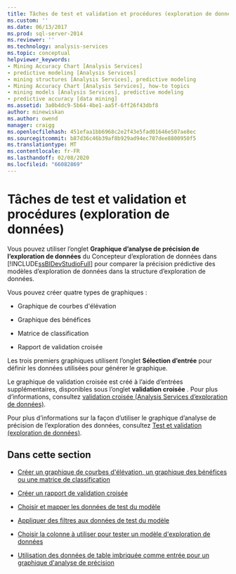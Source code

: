 ```yaml
---
title: Tâches de test et validation et procédures (exploration de données) | Microsoft Docs
ms.custom: ''
ms.date: 06/13/2017
ms.prod: sql-server-2014
ms.reviewer: ''
ms.technology: analysis-services
ms.topic: conceptual
helpviewer_keywords:
- Mining Accuracy Chart [Analysis Services]
- predictive modeling [Analysis Services]
- mining structures [Analysis Services], predictive modeling
- Mining Accuracy Chart [Analysis Services], how-to topics
- mining models [Analysis Services], predictive modeling
- predictive accuracy [data mining]
ms.assetid: 3a0b4dc9-5b64-4be1-aa5f-6ff26f43dbf8
author: minewiskan
ms.author: owend
manager: craigg
ms.openlocfilehash: 451efaa1bb6968c2e2f43e5fad01646e507ae8ec
ms.sourcegitcommit: b87d36c46b39af8b929ad94ec707dee8800950f5
ms.translationtype: MT
ms.contentlocale: fr-FR
ms.lasthandoff: 02/08/2020
ms.locfileid: "66082869"
---
```

# <a name="testing-and-validation-tasks-and-how-tos-data-mining"></a>Tâches de test et validation et procédures (exploration de données)
  Vous pouvez utiliser l’onglet **Graphique d’analyse de précision de l’exploration de données** du Concepteur d’exploration de données dans [!INCLUDE[ssBIDevStudioFull](../../includes/ssbidevstudiofull-md.md)] pour comparer la précision prédictive des modèles d’exploration de données dans la structure d’exploration de données.  
  
 Vous pouvez créer quatre types de graphiques :  
  
-   Graphique de courbes d'élévation  
  
-   Graphique des bénéfices  
  
-   Matrice de classification  
  
-   Rapport de validation croisée  
  
 Les trois premiers graphiques utilisent l’onglet **Sélection d’entrée** pour définir les données utilisées pour générer le graphique.  
  
 Le graphique de validation croisée est créé à l’aide d’entrées supplémentaires, disponibles sous l’onglet **validation croisée** . Pour plus d’informations, consultez [validation croisée &#40;Analysis Services d’exploration de données&#41;](cross-validation-analysis-services-data-mining.md).  
  
 Pour plus d’informations sur la façon d’utiliser le graphique d’analyse de précision de l’exploration des données, consultez [Test et validation &#40;exploration de données&#41;](testing-and-validation-data-mining.md).  
  
## <a name="in-this-section"></a>Dans cette section  
  
-   [Créer un graphique de courbes d'élévation, un graphique des bénéfices ou une matrice de classification](create-a-lift-chart-profit-chart-or-classification-matrix.md)  
  
-   [Créer un rapport de validation croisée](create-a-cross-validation-report.md)  
  
-   [Choisir et mapper les données de test du modèle](choose-and-map-model-testing-data.md)  
  
-   [Appliquer des filtres aux données de test du modèle](apply-filters-to-model-testing-data.md)  
  
-   [Choisir la colonne à utiliser pour tester un modèle d'exploration de données](choose-the-column-to-use-for-testing-a-mining-model.md)  
  
-   [Utilisation des données de table imbriquée comme entrée pour un graphique d'analyse de précision](using-nested-table-data-as-an-input-for-an-accuracy-chart.md)  
  
  
